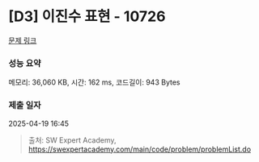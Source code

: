 # [D3] 이진수 표현 - 10726 

[문제 링크](https://swexpertacademy.com/main/code/problem/problemDetail.do?contestProbId=AXRSXf_a9qsDFAXS) 

### 성능 요약

메모리: 36,060 KB, 시간: 162 ms, 코드길이: 943 Bytes

### 제출 일자

2025-04-19 16:45



> 출처: SW Expert Academy, https://swexpertacademy.com/main/code/problem/problemList.do